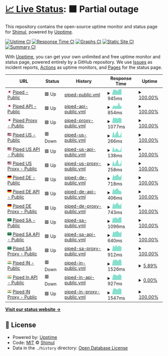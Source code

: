 # [📈 Live Status](https://status.piped.shimul.me): <!--live status--> **🟧 Partial outage**

This repository contains the open-source uptime monitor and status page for [Shimul](https://status.piped.shimul.me), powered by [Upptime](https://github.com/upptime/upptime).

[![Uptime CI](https://github.com/shimuldn/status-piped/workflows/Uptime%20CI/badge.svg)](https://github.com/shimuldn/status-piped/actions?query=workflow%3A%22Uptime+CI%22)
[![Response Time CI](https://github.com/shimuldn/status-piped/workflows/Response%20Time%20CI/badge.svg)](https://github.com/shimuldn/status-piped/actions?query=workflow%3A%22Response+Time+CI%22)
[![Graphs CI](https://github.com/shimuldn/status-piped/workflows/Graphs%20CI/badge.svg)](https://github.com/shimuldn/status-piped/actions?query=workflow%3A%22Graphs+CI%22)
[![Static Site CI](https://github.com/shimuldn/status-piped/workflows/Static%20Site%20CI/badge.svg)](https://github.com/shimuldn/status-piped/actions?query=workflow%3A%22Static+Site+CI%22)
[![Summary CI](https://github.com/shimuldn/status-piped/workflows/Summary%20CI/badge.svg)](https://github.com/shimuldn/status-piped/actions?query=workflow%3A%22Summary+CI%22)

With [Upptime](https://upptime.js.org), you can get your own unlimited and free uptime monitor and status page, powered entirely by a GitHub repository. We use [Issues](https://github.com/shimuldn/status-piped/issues) as incident reports, [Actions](https://github.com/shimuldn/status-piped/actions) as uptime monitors, and [Pages](https://status.piped.shimul.me) for the status page.

<!--start: status pages-->
<!-- This summary is generated by Upptime (https://github.com/upptime/upptime) -->
<!-- Do not edit this manually, your changes will be overwritten -->
<!-- prettier-ignore -->
| URL | Status | History | Response Time | Uptime |
| --- | ------ | ------- | ------------- | ------ |
| <img alt="" src="https://raw.githubusercontent.com/kreativekorp/vexillo/master/artwork/vexillo/pvb160/jp.png" height="13"> [Piped - Public](http://piped.shimul.me) | 🟩 Up | [piped-public.yml](https://github.com/shimuldn/status-piped/commits/HEAD/history/piped-public.yml) | <details><summary><img alt="Response time graph" src="./graphs/piped-public/response-time-week.png" height="20"> 945ms</summary><br><a href="https://status.piped.shimul.me/history/piped-public"><img alt="Response time 825" src="https://img.shields.io/endpoint?url=https%3A%2F%2Fraw.githubusercontent.com%2Fshimuldn%2Fstatus-piped%2FHEAD%2Fapi%2Fpiped-public%2Fresponse-time.json"></a><br><a href="https://status.piped.shimul.me/history/piped-public"><img alt="24-hour response time 1070" src="https://img.shields.io/endpoint?url=https%3A%2F%2Fraw.githubusercontent.com%2Fshimuldn%2Fstatus-piped%2FHEAD%2Fapi%2Fpiped-public%2Fresponse-time-day.json"></a><br><a href="https://status.piped.shimul.me/history/piped-public"><img alt="7-day response time 945" src="https://img.shields.io/endpoint?url=https%3A%2F%2Fraw.githubusercontent.com%2Fshimuldn%2Fstatus-piped%2FHEAD%2Fapi%2Fpiped-public%2Fresponse-time-week.json"></a><br><a href="https://status.piped.shimul.me/history/piped-public"><img alt="30-day response time 825" src="https://img.shields.io/endpoint?url=https%3A%2F%2Fraw.githubusercontent.com%2Fshimuldn%2Fstatus-piped%2FHEAD%2Fapi%2Fpiped-public%2Fresponse-time-month.json"></a><br><a href="https://status.piped.shimul.me/history/piped-public"><img alt="1-year response time 825" src="https://img.shields.io/endpoint?url=https%3A%2F%2Fraw.githubusercontent.com%2Fshimuldn%2Fstatus-piped%2FHEAD%2Fapi%2Fpiped-public%2Fresponse-time-year.json"></a></details> | <details><summary><a href="https://status.piped.shimul.me/history/piped-public">100.00%</a></summary><a href="https://status.piped.shimul.me/history/piped-public"><img alt="All-time uptime 100.00%" src="https://img.shields.io/endpoint?url=https%3A%2F%2Fraw.githubusercontent.com%2Fshimuldn%2Fstatus-piped%2FHEAD%2Fapi%2Fpiped-public%2Fuptime.json"></a><br><a href="https://status.piped.shimul.me/history/piped-public"><img alt="24-hour uptime 100.00%" src="https://img.shields.io/endpoint?url=https%3A%2F%2Fraw.githubusercontent.com%2Fshimuldn%2Fstatus-piped%2FHEAD%2Fapi%2Fpiped-public%2Fuptime-day.json"></a><br><a href="https://status.piped.shimul.me/history/piped-public"><img alt="7-day uptime 100.00%" src="https://img.shields.io/endpoint?url=https%3A%2F%2Fraw.githubusercontent.com%2Fshimuldn%2Fstatus-piped%2FHEAD%2Fapi%2Fpiped-public%2Fuptime-week.json"></a><br><a href="https://status.piped.shimul.me/history/piped-public"><img alt="30-day uptime 100.00%" src="https://img.shields.io/endpoint?url=https%3A%2F%2Fraw.githubusercontent.com%2Fshimuldn%2Fstatus-piped%2FHEAD%2Fapi%2Fpiped-public%2Fuptime-month.json"></a><br><a href="https://status.piped.shimul.me/history/piped-public"><img alt="1-year uptime 100.00%" src="https://img.shields.io/endpoint?url=https%3A%2F%2Fraw.githubusercontent.com%2Fshimuldn%2Fstatus-piped%2FHEAD%2Fapi%2Fpiped-public%2Fuptime-year.json"></a></details>
| <img alt="" src="https://raw.githubusercontent.com/kreativekorp/vexillo/master/artwork/vexillo/pvb160/jp.png" height="13"> [Piped API - Public](https://api-piped.shimul.me/trending) | 🟩 Up | [piped-api-public.yml](https://github.com/shimuldn/status-piped/commits/HEAD/history/piped-api-public.yml) | <details><summary><img alt="Response time graph" src="./graphs/piped-api-public/response-time-week.png" height="20"> 854ms</summary><br><a href="https://status.piped.shimul.me/history/piped-api-public"><img alt="Response time 800" src="https://img.shields.io/endpoint?url=https%3A%2F%2Fraw.githubusercontent.com%2Fshimuldn%2Fstatus-piped%2FHEAD%2Fapi%2Fpiped-api-public%2Fresponse-time.json"></a><br><a href="https://status.piped.shimul.me/history/piped-api-public"><img alt="24-hour response time 740" src="https://img.shields.io/endpoint?url=https%3A%2F%2Fraw.githubusercontent.com%2Fshimuldn%2Fstatus-piped%2FHEAD%2Fapi%2Fpiped-api-public%2Fresponse-time-day.json"></a><br><a href="https://status.piped.shimul.me/history/piped-api-public"><img alt="7-day response time 854" src="https://img.shields.io/endpoint?url=https%3A%2F%2Fraw.githubusercontent.com%2Fshimuldn%2Fstatus-piped%2FHEAD%2Fapi%2Fpiped-api-public%2Fresponse-time-week.json"></a><br><a href="https://status.piped.shimul.me/history/piped-api-public"><img alt="30-day response time 800" src="https://img.shields.io/endpoint?url=https%3A%2F%2Fraw.githubusercontent.com%2Fshimuldn%2Fstatus-piped%2FHEAD%2Fapi%2Fpiped-api-public%2Fresponse-time-month.json"></a><br><a href="https://status.piped.shimul.me/history/piped-api-public"><img alt="1-year response time 800" src="https://img.shields.io/endpoint?url=https%3A%2F%2Fraw.githubusercontent.com%2Fshimuldn%2Fstatus-piped%2FHEAD%2Fapi%2Fpiped-api-public%2Fresponse-time-year.json"></a></details> | <details><summary><a href="https://status.piped.shimul.me/history/piped-api-public">100.00%</a></summary><a href="https://status.piped.shimul.me/history/piped-api-public"><img alt="All-time uptime 100.00%" src="https://img.shields.io/endpoint?url=https%3A%2F%2Fraw.githubusercontent.com%2Fshimuldn%2Fstatus-piped%2FHEAD%2Fapi%2Fpiped-api-public%2Fuptime.json"></a><br><a href="https://status.piped.shimul.me/history/piped-api-public"><img alt="24-hour uptime 100.00%" src="https://img.shields.io/endpoint?url=https%3A%2F%2Fraw.githubusercontent.com%2Fshimuldn%2Fstatus-piped%2FHEAD%2Fapi%2Fpiped-api-public%2Fuptime-day.json"></a><br><a href="https://status.piped.shimul.me/history/piped-api-public"><img alt="7-day uptime 100.00%" src="https://img.shields.io/endpoint?url=https%3A%2F%2Fraw.githubusercontent.com%2Fshimuldn%2Fstatus-piped%2FHEAD%2Fapi%2Fpiped-api-public%2Fuptime-week.json"></a><br><a href="https://status.piped.shimul.me/history/piped-api-public"><img alt="30-day uptime 100.00%" src="https://img.shields.io/endpoint?url=https%3A%2F%2Fraw.githubusercontent.com%2Fshimuldn%2Fstatus-piped%2FHEAD%2Fapi%2Fpiped-api-public%2Fuptime-month.json"></a><br><a href="https://status.piped.shimul.me/history/piped-api-public"><img alt="1-year uptime 100.00%" src="https://img.shields.io/endpoint?url=https%3A%2F%2Fraw.githubusercontent.com%2Fshimuldn%2Fstatus-piped%2FHEAD%2Fapi%2Fpiped-api-public%2Fuptime-year.json"></a></details>
| <img alt="" src="https://raw.githubusercontent.com/kreativekorp/vexillo/master/artwork/vexillo/pvb160/jp.png" height="13"> [Piped Proxy - Public](http://proxy-piped.shimul.me) | 🟩 Up | [piped-proxy-public.yml](https://github.com/shimuldn/status-piped/commits/HEAD/history/piped-proxy-public.yml) | <details><summary><img alt="Response time graph" src="./graphs/piped-proxy-public/response-time-week.png" height="20"> 1077ms</summary><br><a href="https://status.piped.shimul.me/history/piped-proxy-public"><img alt="Response time 1090" src="https://img.shields.io/endpoint?url=https%3A%2F%2Fraw.githubusercontent.com%2Fshimuldn%2Fstatus-piped%2FHEAD%2Fapi%2Fpiped-proxy-public%2Fresponse-time.json"></a><br><a href="https://status.piped.shimul.me/history/piped-proxy-public"><img alt="24-hour response time 911" src="https://img.shields.io/endpoint?url=https%3A%2F%2Fraw.githubusercontent.com%2Fshimuldn%2Fstatus-piped%2FHEAD%2Fapi%2Fpiped-proxy-public%2Fresponse-time-day.json"></a><br><a href="https://status.piped.shimul.me/history/piped-proxy-public"><img alt="7-day response time 1077" src="https://img.shields.io/endpoint?url=https%3A%2F%2Fraw.githubusercontent.com%2Fshimuldn%2Fstatus-piped%2FHEAD%2Fapi%2Fpiped-proxy-public%2Fresponse-time-week.json"></a><br><a href="https://status.piped.shimul.me/history/piped-proxy-public"><img alt="30-day response time 1090" src="https://img.shields.io/endpoint?url=https%3A%2F%2Fraw.githubusercontent.com%2Fshimuldn%2Fstatus-piped%2FHEAD%2Fapi%2Fpiped-proxy-public%2Fresponse-time-month.json"></a><br><a href="https://status.piped.shimul.me/history/piped-proxy-public"><img alt="1-year response time 1090" src="https://img.shields.io/endpoint?url=https%3A%2F%2Fraw.githubusercontent.com%2Fshimuldn%2Fstatus-piped%2FHEAD%2Fapi%2Fpiped-proxy-public%2Fresponse-time-year.json"></a></details> | <details><summary><a href="https://status.piped.shimul.me/history/piped-proxy-public">100.00%</a></summary><a href="https://status.piped.shimul.me/history/piped-proxy-public"><img alt="All-time uptime 100.00%" src="https://img.shields.io/endpoint?url=https%3A%2F%2Fraw.githubusercontent.com%2Fshimuldn%2Fstatus-piped%2FHEAD%2Fapi%2Fpiped-proxy-public%2Fuptime.json"></a><br><a href="https://status.piped.shimul.me/history/piped-proxy-public"><img alt="24-hour uptime 100.00%" src="https://img.shields.io/endpoint?url=https%3A%2F%2Fraw.githubusercontent.com%2Fshimuldn%2Fstatus-piped%2FHEAD%2Fapi%2Fpiped-proxy-public%2Fuptime-day.json"></a><br><a href="https://status.piped.shimul.me/history/piped-proxy-public"><img alt="7-day uptime 100.00%" src="https://img.shields.io/endpoint?url=https%3A%2F%2Fraw.githubusercontent.com%2Fshimuldn%2Fstatus-piped%2FHEAD%2Fapi%2Fpiped-proxy-public%2Fuptime-week.json"></a><br><a href="https://status.piped.shimul.me/history/piped-proxy-public"><img alt="30-day uptime 100.00%" src="https://img.shields.io/endpoint?url=https%3A%2F%2Fraw.githubusercontent.com%2Fshimuldn%2Fstatus-piped%2FHEAD%2Fapi%2Fpiped-proxy-public%2Fuptime-month.json"></a><br><a href="https://status.piped.shimul.me/history/piped-proxy-public"><img alt="1-year uptime 100.00%" src="https://img.shields.io/endpoint?url=https%3A%2F%2Fraw.githubusercontent.com%2Fshimuldn%2Fstatus-piped%2FHEAD%2Fapi%2Fpiped-proxy-public%2Fuptime-year.json"></a></details>
| <img alt="" src="https://raw.githubusercontent.com/kreativekorp/vexillo/master/artwork/vexillo/pvb160/us.png" height="13"> [Piped US - Public](http://us-piped.shimul.me) | 🟥 Down | [piped-us-public.yml](https://github.com/shimuldn/status-piped/commits/HEAD/history/piped-us-public.yml) | <details><summary><img alt="Response time graph" src="./graphs/piped-us-public/response-time-week.png" height="20"> 266ms</summary><br><a href="https://status.piped.shimul.me/history/piped-us-public"><img alt="Response time 427" src="https://img.shields.io/endpoint?url=https%3A%2F%2Fraw.githubusercontent.com%2Fshimuldn%2Fstatus-piped%2FHEAD%2Fapi%2Fpiped-us-public%2Fresponse-time.json"></a><br><a href="https://status.piped.shimul.me/history/piped-us-public"><img alt="24-hour response time 288" src="https://img.shields.io/endpoint?url=https%3A%2F%2Fraw.githubusercontent.com%2Fshimuldn%2Fstatus-piped%2FHEAD%2Fapi%2Fpiped-us-public%2Fresponse-time-day.json"></a><br><a href="https://status.piped.shimul.me/history/piped-us-public"><img alt="7-day response time 266" src="https://img.shields.io/endpoint?url=https%3A%2F%2Fraw.githubusercontent.com%2Fshimuldn%2Fstatus-piped%2FHEAD%2Fapi%2Fpiped-us-public%2Fresponse-time-week.json"></a><br><a href="https://status.piped.shimul.me/history/piped-us-public"><img alt="30-day response time 427" src="https://img.shields.io/endpoint?url=https%3A%2F%2Fraw.githubusercontent.com%2Fshimuldn%2Fstatus-piped%2FHEAD%2Fapi%2Fpiped-us-public%2Fresponse-time-month.json"></a><br><a href="https://status.piped.shimul.me/history/piped-us-public"><img alt="1-year response time 427" src="https://img.shields.io/endpoint?url=https%3A%2F%2Fraw.githubusercontent.com%2Fshimuldn%2Fstatus-piped%2FHEAD%2Fapi%2Fpiped-us-public%2Fresponse-time-year.json"></a></details> | <details><summary><a href="https://status.piped.shimul.me/history/piped-us-public">100.00%</a></summary><a href="https://status.piped.shimul.me/history/piped-us-public"><img alt="All-time uptime 100.00%" src="https://img.shields.io/endpoint?url=https%3A%2F%2Fraw.githubusercontent.com%2Fshimuldn%2Fstatus-piped%2FHEAD%2Fapi%2Fpiped-us-public%2Fuptime.json"></a><br><a href="https://status.piped.shimul.me/history/piped-us-public"><img alt="24-hour uptime 99.98%" src="https://img.shields.io/endpoint?url=https%3A%2F%2Fraw.githubusercontent.com%2Fshimuldn%2Fstatus-piped%2FHEAD%2Fapi%2Fpiped-us-public%2Fuptime-day.json"></a><br><a href="https://status.piped.shimul.me/history/piped-us-public"><img alt="7-day uptime 100.00%" src="https://img.shields.io/endpoint?url=https%3A%2F%2Fraw.githubusercontent.com%2Fshimuldn%2Fstatus-piped%2FHEAD%2Fapi%2Fpiped-us-public%2Fuptime-week.json"></a><br><a href="https://status.piped.shimul.me/history/piped-us-public"><img alt="30-day uptime 100.00%" src="https://img.shields.io/endpoint?url=https%3A%2F%2Fraw.githubusercontent.com%2Fshimuldn%2Fstatus-piped%2FHEAD%2Fapi%2Fpiped-us-public%2Fuptime-month.json"></a><br><a href="https://status.piped.shimul.me/history/piped-us-public"><img alt="1-year uptime 100.00%" src="https://img.shields.io/endpoint?url=https%3A%2F%2Fraw.githubusercontent.com%2Fshimuldn%2Fstatus-piped%2FHEAD%2Fapi%2Fpiped-us-public%2Fuptime-year.json"></a></details>
| <img alt="" src="https://raw.githubusercontent.com/kreativekorp/vexillo/master/artwork/vexillo/pvb160/us.png" height="13"> [Piped US API - Public](https://us-api-piped.shimul.me/trending) | 🟩 Up | [piped-us-api-public.yml](https://github.com/shimuldn/status-piped/commits/HEAD/history/piped-us-api-public.yml) | <details><summary><img alt="Response time graph" src="./graphs/piped-us-api-public/response-time-week.png" height="20"> 138ms</summary><br><a href="https://status.piped.shimul.me/history/piped-us-api-public"><img alt="Response time 250" src="https://img.shields.io/endpoint?url=https%3A%2F%2Fraw.githubusercontent.com%2Fshimuldn%2Fstatus-piped%2FHEAD%2Fapi%2Fpiped-us-api-public%2Fresponse-time.json"></a><br><a href="https://status.piped.shimul.me/history/piped-us-api-public"><img alt="24-hour response time 263" src="https://img.shields.io/endpoint?url=https%3A%2F%2Fraw.githubusercontent.com%2Fshimuldn%2Fstatus-piped%2FHEAD%2Fapi%2Fpiped-us-api-public%2Fresponse-time-day.json"></a><br><a href="https://status.piped.shimul.me/history/piped-us-api-public"><img alt="7-day response time 138" src="https://img.shields.io/endpoint?url=https%3A%2F%2Fraw.githubusercontent.com%2Fshimuldn%2Fstatus-piped%2FHEAD%2Fapi%2Fpiped-us-api-public%2Fresponse-time-week.json"></a><br><a href="https://status.piped.shimul.me/history/piped-us-api-public"><img alt="30-day response time 250" src="https://img.shields.io/endpoint?url=https%3A%2F%2Fraw.githubusercontent.com%2Fshimuldn%2Fstatus-piped%2FHEAD%2Fapi%2Fpiped-us-api-public%2Fresponse-time-month.json"></a><br><a href="https://status.piped.shimul.me/history/piped-us-api-public"><img alt="1-year response time 250" src="https://img.shields.io/endpoint?url=https%3A%2F%2Fraw.githubusercontent.com%2Fshimuldn%2Fstatus-piped%2FHEAD%2Fapi%2Fpiped-us-api-public%2Fresponse-time-year.json"></a></details> | <details><summary><a href="https://status.piped.shimul.me/history/piped-us-api-public">100.00%</a></summary><a href="https://status.piped.shimul.me/history/piped-us-api-public"><img alt="All-time uptime 100.00%" src="https://img.shields.io/endpoint?url=https%3A%2F%2Fraw.githubusercontent.com%2Fshimuldn%2Fstatus-piped%2FHEAD%2Fapi%2Fpiped-us-api-public%2Fuptime.json"></a><br><a href="https://status.piped.shimul.me/history/piped-us-api-public"><img alt="24-hour uptime 100.00%" src="https://img.shields.io/endpoint?url=https%3A%2F%2Fraw.githubusercontent.com%2Fshimuldn%2Fstatus-piped%2FHEAD%2Fapi%2Fpiped-us-api-public%2Fuptime-day.json"></a><br><a href="https://status.piped.shimul.me/history/piped-us-api-public"><img alt="7-day uptime 100.00%" src="https://img.shields.io/endpoint?url=https%3A%2F%2Fraw.githubusercontent.com%2Fshimuldn%2Fstatus-piped%2FHEAD%2Fapi%2Fpiped-us-api-public%2Fuptime-week.json"></a><br><a href="https://status.piped.shimul.me/history/piped-us-api-public"><img alt="30-day uptime 100.00%" src="https://img.shields.io/endpoint?url=https%3A%2F%2Fraw.githubusercontent.com%2Fshimuldn%2Fstatus-piped%2FHEAD%2Fapi%2Fpiped-us-api-public%2Fuptime-month.json"></a><br><a href="https://status.piped.shimul.me/history/piped-us-api-public"><img alt="1-year uptime 100.00%" src="https://img.shields.io/endpoint?url=https%3A%2F%2Fraw.githubusercontent.com%2Fshimuldn%2Fstatus-piped%2FHEAD%2Fapi%2Fpiped-us-api-public%2Fuptime-year.json"></a></details>
| <img alt="" src="https://raw.githubusercontent.com/kreativekorp/vexillo/master/artwork/vexillo/pvb160/us.png" height="13"> [Piped US Proxy - Public](http://us-proxy-piped.shimul.me) | 🟩 Up | [piped-us-proxy-public.yml](https://github.com/shimuldn/status-piped/commits/HEAD/history/piped-us-proxy-public.yml) | <details><summary><img alt="Response time graph" src="./graphs/piped-us-proxy-public/response-time-week.png" height="20"> 258ms</summary><br><a href="https://status.piped.shimul.me/history/piped-us-proxy-public"><img alt="Response time 435" src="https://img.shields.io/endpoint?url=https%3A%2F%2Fraw.githubusercontent.com%2Fshimuldn%2Fstatus-piped%2FHEAD%2Fapi%2Fpiped-us-proxy-public%2Fresponse-time.json"></a><br><a href="https://status.piped.shimul.me/history/piped-us-proxy-public"><img alt="24-hour response time 424" src="https://img.shields.io/endpoint?url=https%3A%2F%2Fraw.githubusercontent.com%2Fshimuldn%2Fstatus-piped%2FHEAD%2Fapi%2Fpiped-us-proxy-public%2Fresponse-time-day.json"></a><br><a href="https://status.piped.shimul.me/history/piped-us-proxy-public"><img alt="7-day response time 258" src="https://img.shields.io/endpoint?url=https%3A%2F%2Fraw.githubusercontent.com%2Fshimuldn%2Fstatus-piped%2FHEAD%2Fapi%2Fpiped-us-proxy-public%2Fresponse-time-week.json"></a><br><a href="https://status.piped.shimul.me/history/piped-us-proxy-public"><img alt="30-day response time 435" src="https://img.shields.io/endpoint?url=https%3A%2F%2Fraw.githubusercontent.com%2Fshimuldn%2Fstatus-piped%2FHEAD%2Fapi%2Fpiped-us-proxy-public%2Fresponse-time-month.json"></a><br><a href="https://status.piped.shimul.me/history/piped-us-proxy-public"><img alt="1-year response time 435" src="https://img.shields.io/endpoint?url=https%3A%2F%2Fraw.githubusercontent.com%2Fshimuldn%2Fstatus-piped%2FHEAD%2Fapi%2Fpiped-us-proxy-public%2Fresponse-time-year.json"></a></details> | <details><summary><a href="https://status.piped.shimul.me/history/piped-us-proxy-public">100.00%</a></summary><a href="https://status.piped.shimul.me/history/piped-us-proxy-public"><img alt="All-time uptime 100.00%" src="https://img.shields.io/endpoint?url=https%3A%2F%2Fraw.githubusercontent.com%2Fshimuldn%2Fstatus-piped%2FHEAD%2Fapi%2Fpiped-us-proxy-public%2Fuptime.json"></a><br><a href="https://status.piped.shimul.me/history/piped-us-proxy-public"><img alt="24-hour uptime 100.00%" src="https://img.shields.io/endpoint?url=https%3A%2F%2Fraw.githubusercontent.com%2Fshimuldn%2Fstatus-piped%2FHEAD%2Fapi%2Fpiped-us-proxy-public%2Fuptime-day.json"></a><br><a href="https://status.piped.shimul.me/history/piped-us-proxy-public"><img alt="7-day uptime 100.00%" src="https://img.shields.io/endpoint?url=https%3A%2F%2Fraw.githubusercontent.com%2Fshimuldn%2Fstatus-piped%2FHEAD%2Fapi%2Fpiped-us-proxy-public%2Fuptime-week.json"></a><br><a href="https://status.piped.shimul.me/history/piped-us-proxy-public"><img alt="30-day uptime 100.00%" src="https://img.shields.io/endpoint?url=https%3A%2F%2Fraw.githubusercontent.com%2Fshimuldn%2Fstatus-piped%2FHEAD%2Fapi%2Fpiped-us-proxy-public%2Fuptime-month.json"></a><br><a href="https://status.piped.shimul.me/history/piped-us-proxy-public"><img alt="1-year uptime 100.00%" src="https://img.shields.io/endpoint?url=https%3A%2F%2Fraw.githubusercontent.com%2Fshimuldn%2Fstatus-piped%2FHEAD%2Fapi%2Fpiped-us-proxy-public%2Fuptime-year.json"></a></details>
| <img alt="" src="https://raw.githubusercontent.com/kreativekorp/vexillo/master/artwork/vexillo/pvb160/de.png" height="13"> [Piped DE - Public](http://de-piped.shimul.me) | 🟩 Up | [piped-de-public.yml](https://github.com/shimuldn/status-piped/commits/HEAD/history/piped-de-public.yml) | <details><summary><img alt="Response time graph" src="./graphs/piped-de-public/response-time-week.png" height="20"> 718ms</summary><br><a href="https://status.piped.shimul.me/history/piped-de-public"><img alt="Response time 755" src="https://img.shields.io/endpoint?url=https%3A%2F%2Fraw.githubusercontent.com%2Fshimuldn%2Fstatus-piped%2FHEAD%2Fapi%2Fpiped-de-public%2Fresponse-time.json"></a><br><a href="https://status.piped.shimul.me/history/piped-de-public"><img alt="24-hour response time 871" src="https://img.shields.io/endpoint?url=https%3A%2F%2Fraw.githubusercontent.com%2Fshimuldn%2Fstatus-piped%2FHEAD%2Fapi%2Fpiped-de-public%2Fresponse-time-day.json"></a><br><a href="https://status.piped.shimul.me/history/piped-de-public"><img alt="7-day response time 718" src="https://img.shields.io/endpoint?url=https%3A%2F%2Fraw.githubusercontent.com%2Fshimuldn%2Fstatus-piped%2FHEAD%2Fapi%2Fpiped-de-public%2Fresponse-time-week.json"></a><br><a href="https://status.piped.shimul.me/history/piped-de-public"><img alt="30-day response time 755" src="https://img.shields.io/endpoint?url=https%3A%2F%2Fraw.githubusercontent.com%2Fshimuldn%2Fstatus-piped%2FHEAD%2Fapi%2Fpiped-de-public%2Fresponse-time-month.json"></a><br><a href="https://status.piped.shimul.me/history/piped-de-public"><img alt="1-year response time 755" src="https://img.shields.io/endpoint?url=https%3A%2F%2Fraw.githubusercontent.com%2Fshimuldn%2Fstatus-piped%2FHEAD%2Fapi%2Fpiped-de-public%2Fresponse-time-year.json"></a></details> | <details><summary><a href="https://status.piped.shimul.me/history/piped-de-public">100.00%</a></summary><a href="https://status.piped.shimul.me/history/piped-de-public"><img alt="All-time uptime 98.24%" src="https://img.shields.io/endpoint?url=https%3A%2F%2Fraw.githubusercontent.com%2Fshimuldn%2Fstatus-piped%2FHEAD%2Fapi%2Fpiped-de-public%2Fuptime.json"></a><br><a href="https://status.piped.shimul.me/history/piped-de-public"><img alt="24-hour uptime 100.00%" src="https://img.shields.io/endpoint?url=https%3A%2F%2Fraw.githubusercontent.com%2Fshimuldn%2Fstatus-piped%2FHEAD%2Fapi%2Fpiped-de-public%2Fuptime-day.json"></a><br><a href="https://status.piped.shimul.me/history/piped-de-public"><img alt="7-day uptime 100.00%" src="https://img.shields.io/endpoint?url=https%3A%2F%2Fraw.githubusercontent.com%2Fshimuldn%2Fstatus-piped%2FHEAD%2Fapi%2Fpiped-de-public%2Fuptime-week.json"></a><br><a href="https://status.piped.shimul.me/history/piped-de-public"><img alt="30-day uptime 98.24%" src="https://img.shields.io/endpoint?url=https%3A%2F%2Fraw.githubusercontent.com%2Fshimuldn%2Fstatus-piped%2FHEAD%2Fapi%2Fpiped-de-public%2Fuptime-month.json"></a><br><a href="https://status.piped.shimul.me/history/piped-de-public"><img alt="1-year uptime 98.24%" src="https://img.shields.io/endpoint?url=https%3A%2F%2Fraw.githubusercontent.com%2Fshimuldn%2Fstatus-piped%2FHEAD%2Fapi%2Fpiped-de-public%2Fuptime-year.json"></a></details>
| <img alt="" src="https://raw.githubusercontent.com/kreativekorp/vexillo/master/artwork/vexillo/pvb160/de.png" height="13"> [Piped DE API - Public](https://de-api-piped.shimul.me/trending) | 🟩 Up | [piped-de-api-public.yml](https://github.com/shimuldn/status-piped/commits/HEAD/history/piped-de-api-public.yml) | <details><summary><img alt="Response time graph" src="./graphs/piped-de-api-public/response-time-week.png" height="20"> 406ms</summary><br><a href="https://status.piped.shimul.me/history/piped-de-api-public"><img alt="Response time 443" src="https://img.shields.io/endpoint?url=https%3A%2F%2Fraw.githubusercontent.com%2Fshimuldn%2Fstatus-piped%2FHEAD%2Fapi%2Fpiped-de-api-public%2Fresponse-time.json"></a><br><a href="https://status.piped.shimul.me/history/piped-de-api-public"><img alt="24-hour response time 232" src="https://img.shields.io/endpoint?url=https%3A%2F%2Fraw.githubusercontent.com%2Fshimuldn%2Fstatus-piped%2FHEAD%2Fapi%2Fpiped-de-api-public%2Fresponse-time-day.json"></a><br><a href="https://status.piped.shimul.me/history/piped-de-api-public"><img alt="7-day response time 406" src="https://img.shields.io/endpoint?url=https%3A%2F%2Fraw.githubusercontent.com%2Fshimuldn%2Fstatus-piped%2FHEAD%2Fapi%2Fpiped-de-api-public%2Fresponse-time-week.json"></a><br><a href="https://status.piped.shimul.me/history/piped-de-api-public"><img alt="30-day response time 443" src="https://img.shields.io/endpoint?url=https%3A%2F%2Fraw.githubusercontent.com%2Fshimuldn%2Fstatus-piped%2FHEAD%2Fapi%2Fpiped-de-api-public%2Fresponse-time-month.json"></a><br><a href="https://status.piped.shimul.me/history/piped-de-api-public"><img alt="1-year response time 443" src="https://img.shields.io/endpoint?url=https%3A%2F%2Fraw.githubusercontent.com%2Fshimuldn%2Fstatus-piped%2FHEAD%2Fapi%2Fpiped-de-api-public%2Fresponse-time-year.json"></a></details> | <details><summary><a href="https://status.piped.shimul.me/history/piped-de-api-public">100.00%</a></summary><a href="https://status.piped.shimul.me/history/piped-de-api-public"><img alt="All-time uptime 100.00%" src="https://img.shields.io/endpoint?url=https%3A%2F%2Fraw.githubusercontent.com%2Fshimuldn%2Fstatus-piped%2FHEAD%2Fapi%2Fpiped-de-api-public%2Fuptime.json"></a><br><a href="https://status.piped.shimul.me/history/piped-de-api-public"><img alt="24-hour uptime 100.00%" src="https://img.shields.io/endpoint?url=https%3A%2F%2Fraw.githubusercontent.com%2Fshimuldn%2Fstatus-piped%2FHEAD%2Fapi%2Fpiped-de-api-public%2Fuptime-day.json"></a><br><a href="https://status.piped.shimul.me/history/piped-de-api-public"><img alt="7-day uptime 100.00%" src="https://img.shields.io/endpoint?url=https%3A%2F%2Fraw.githubusercontent.com%2Fshimuldn%2Fstatus-piped%2FHEAD%2Fapi%2Fpiped-de-api-public%2Fuptime-week.json"></a><br><a href="https://status.piped.shimul.me/history/piped-de-api-public"><img alt="30-day uptime 100.00%" src="https://img.shields.io/endpoint?url=https%3A%2F%2Fraw.githubusercontent.com%2Fshimuldn%2Fstatus-piped%2FHEAD%2Fapi%2Fpiped-de-api-public%2Fuptime-month.json"></a><br><a href="https://status.piped.shimul.me/history/piped-de-api-public"><img alt="1-year uptime 100.00%" src="https://img.shields.io/endpoint?url=https%3A%2F%2Fraw.githubusercontent.com%2Fshimuldn%2Fstatus-piped%2FHEAD%2Fapi%2Fpiped-de-api-public%2Fuptime-year.json"></a></details>
| <img alt="" src="https://raw.githubusercontent.com/kreativekorp/vexillo/master/artwork/vexillo/pvb160/de.png" height="13"> [Piped DE Proxy - Public](http://de-proxy-piped.shimul.me) | 🟩 Up | [piped-de-proxy-public.yml](https://github.com/shimuldn/status-piped/commits/HEAD/history/piped-de-proxy-public.yml) | <details><summary><img alt="Response time graph" src="./graphs/piped-de-proxy-public/response-time-week.png" height="20"> 743ms</summary><br><a href="https://status.piped.shimul.me/history/piped-de-proxy-public"><img alt="Response time 717" src="https://img.shields.io/endpoint?url=https%3A%2F%2Fraw.githubusercontent.com%2Fshimuldn%2Fstatus-piped%2FHEAD%2Fapi%2Fpiped-de-proxy-public%2Fresponse-time.json"></a><br><a href="https://status.piped.shimul.me/history/piped-de-proxy-public"><img alt="24-hour response time 891" src="https://img.shields.io/endpoint?url=https%3A%2F%2Fraw.githubusercontent.com%2Fshimuldn%2Fstatus-piped%2FHEAD%2Fapi%2Fpiped-de-proxy-public%2Fresponse-time-day.json"></a><br><a href="https://status.piped.shimul.me/history/piped-de-proxy-public"><img alt="7-day response time 743" src="https://img.shields.io/endpoint?url=https%3A%2F%2Fraw.githubusercontent.com%2Fshimuldn%2Fstatus-piped%2FHEAD%2Fapi%2Fpiped-de-proxy-public%2Fresponse-time-week.json"></a><br><a href="https://status.piped.shimul.me/history/piped-de-proxy-public"><img alt="30-day response time 717" src="https://img.shields.io/endpoint?url=https%3A%2F%2Fraw.githubusercontent.com%2Fshimuldn%2Fstatus-piped%2FHEAD%2Fapi%2Fpiped-de-proxy-public%2Fresponse-time-month.json"></a><br><a href="https://status.piped.shimul.me/history/piped-de-proxy-public"><img alt="1-year response time 717" src="https://img.shields.io/endpoint?url=https%3A%2F%2Fraw.githubusercontent.com%2Fshimuldn%2Fstatus-piped%2FHEAD%2Fapi%2Fpiped-de-proxy-public%2Fresponse-time-year.json"></a></details> | <details><summary><a href="https://status.piped.shimul.me/history/piped-de-proxy-public">100.00%</a></summary><a href="https://status.piped.shimul.me/history/piped-de-proxy-public"><img alt="All-time uptime 100.00%" src="https://img.shields.io/endpoint?url=https%3A%2F%2Fraw.githubusercontent.com%2Fshimuldn%2Fstatus-piped%2FHEAD%2Fapi%2Fpiped-de-proxy-public%2Fuptime.json"></a><br><a href="https://status.piped.shimul.me/history/piped-de-proxy-public"><img alt="24-hour uptime 100.00%" src="https://img.shields.io/endpoint?url=https%3A%2F%2Fraw.githubusercontent.com%2Fshimuldn%2Fstatus-piped%2FHEAD%2Fapi%2Fpiped-de-proxy-public%2Fuptime-day.json"></a><br><a href="https://status.piped.shimul.me/history/piped-de-proxy-public"><img alt="7-day uptime 100.00%" src="https://img.shields.io/endpoint?url=https%3A%2F%2Fraw.githubusercontent.com%2Fshimuldn%2Fstatus-piped%2FHEAD%2Fapi%2Fpiped-de-proxy-public%2Fuptime-week.json"></a><br><a href="https://status.piped.shimul.me/history/piped-de-proxy-public"><img alt="30-day uptime 100.00%" src="https://img.shields.io/endpoint?url=https%3A%2F%2Fraw.githubusercontent.com%2Fshimuldn%2Fstatus-piped%2FHEAD%2Fapi%2Fpiped-de-proxy-public%2Fuptime-month.json"></a><br><a href="https://status.piped.shimul.me/history/piped-de-proxy-public"><img alt="1-year uptime 100.00%" src="https://img.shields.io/endpoint?url=https%3A%2F%2Fraw.githubusercontent.com%2Fshimuldn%2Fstatus-piped%2FHEAD%2Fapi%2Fpiped-de-proxy-public%2Fuptime-year.json"></a></details>
| <img alt="" src="https://raw.githubusercontent.com/kreativekorp/vexillo/master/artwork/vexillo/pvb160/sa.png" height="13"> [Piped SA - Public](http://sa-piped.shimul.me) | 🟩 Up | [piped-sa-public.yml](https://github.com/shimuldn/status-piped/commits/HEAD/history/piped-sa-public.yml) | <details><summary><img alt="Response time graph" src="./graphs/piped-sa-public/response-time-week.png" height="20"> 1096ms</summary><br><a href="https://status.piped.shimul.me/history/piped-sa-public"><img alt="Response time 1048" src="https://img.shields.io/endpoint?url=https%3A%2F%2Fraw.githubusercontent.com%2Fshimuldn%2Fstatus-piped%2FHEAD%2Fapi%2Fpiped-sa-public%2Fresponse-time.json"></a><br><a href="https://status.piped.shimul.me/history/piped-sa-public"><img alt="24-hour response time 1178" src="https://img.shields.io/endpoint?url=https%3A%2F%2Fraw.githubusercontent.com%2Fshimuldn%2Fstatus-piped%2FHEAD%2Fapi%2Fpiped-sa-public%2Fresponse-time-day.json"></a><br><a href="https://status.piped.shimul.me/history/piped-sa-public"><img alt="7-day response time 1096" src="https://img.shields.io/endpoint?url=https%3A%2F%2Fraw.githubusercontent.com%2Fshimuldn%2Fstatus-piped%2FHEAD%2Fapi%2Fpiped-sa-public%2Fresponse-time-week.json"></a><br><a href="https://status.piped.shimul.me/history/piped-sa-public"><img alt="30-day response time 1048" src="https://img.shields.io/endpoint?url=https%3A%2F%2Fraw.githubusercontent.com%2Fshimuldn%2Fstatus-piped%2FHEAD%2Fapi%2Fpiped-sa-public%2Fresponse-time-month.json"></a><br><a href="https://status.piped.shimul.me/history/piped-sa-public"><img alt="1-year response time 1048" src="https://img.shields.io/endpoint?url=https%3A%2F%2Fraw.githubusercontent.com%2Fshimuldn%2Fstatus-piped%2FHEAD%2Fapi%2Fpiped-sa-public%2Fresponse-time-year.json"></a></details> | <details><summary><a href="https://status.piped.shimul.me/history/piped-sa-public">100.00%</a></summary><a href="https://status.piped.shimul.me/history/piped-sa-public"><img alt="All-time uptime 100.00%" src="https://img.shields.io/endpoint?url=https%3A%2F%2Fraw.githubusercontent.com%2Fshimuldn%2Fstatus-piped%2FHEAD%2Fapi%2Fpiped-sa-public%2Fuptime.json"></a><br><a href="https://status.piped.shimul.me/history/piped-sa-public"><img alt="24-hour uptime 100.00%" src="https://img.shields.io/endpoint?url=https%3A%2F%2Fraw.githubusercontent.com%2Fshimuldn%2Fstatus-piped%2FHEAD%2Fapi%2Fpiped-sa-public%2Fuptime-day.json"></a><br><a href="https://status.piped.shimul.me/history/piped-sa-public"><img alt="7-day uptime 100.00%" src="https://img.shields.io/endpoint?url=https%3A%2F%2Fraw.githubusercontent.com%2Fshimuldn%2Fstatus-piped%2FHEAD%2Fapi%2Fpiped-sa-public%2Fuptime-week.json"></a><br><a href="https://status.piped.shimul.me/history/piped-sa-public"><img alt="30-day uptime 100.00%" src="https://img.shields.io/endpoint?url=https%3A%2F%2Fraw.githubusercontent.com%2Fshimuldn%2Fstatus-piped%2FHEAD%2Fapi%2Fpiped-sa-public%2Fuptime-month.json"></a><br><a href="https://status.piped.shimul.me/history/piped-sa-public"><img alt="1-year uptime 100.00%" src="https://img.shields.io/endpoint?url=https%3A%2F%2Fraw.githubusercontent.com%2Fshimuldn%2Fstatus-piped%2FHEAD%2Fapi%2Fpiped-sa-public%2Fuptime-year.json"></a></details>
| <img alt="" src="https://raw.githubusercontent.com/kreativekorp/vexillo/master/artwork/vexillo/pvb160/sa.png" height="13"> [Piped SA API - Public](https://sa-api-piped.shimul.me/trending) | 🟩 Up | [piped-sa-api-public.yml](https://github.com/shimuldn/status-piped/commits/HEAD/history/piped-sa-api-public.yml) | <details><summary><img alt="Response time graph" src="./graphs/piped-sa-api-public/response-time-week.png" height="20"> 640ms</summary><br><a href="https://status.piped.shimul.me/history/piped-sa-api-public"><img alt="Response time 613" src="https://img.shields.io/endpoint?url=https%3A%2F%2Fraw.githubusercontent.com%2Fshimuldn%2Fstatus-piped%2FHEAD%2Fapi%2Fpiped-sa-api-public%2Fresponse-time.json"></a><br><a href="https://status.piped.shimul.me/history/piped-sa-api-public"><img alt="24-hour response time 740" src="https://img.shields.io/endpoint?url=https%3A%2F%2Fraw.githubusercontent.com%2Fshimuldn%2Fstatus-piped%2FHEAD%2Fapi%2Fpiped-sa-api-public%2Fresponse-time-day.json"></a><br><a href="https://status.piped.shimul.me/history/piped-sa-api-public"><img alt="7-day response time 640" src="https://img.shields.io/endpoint?url=https%3A%2F%2Fraw.githubusercontent.com%2Fshimuldn%2Fstatus-piped%2FHEAD%2Fapi%2Fpiped-sa-api-public%2Fresponse-time-week.json"></a><br><a href="https://status.piped.shimul.me/history/piped-sa-api-public"><img alt="30-day response time 613" src="https://img.shields.io/endpoint?url=https%3A%2F%2Fraw.githubusercontent.com%2Fshimuldn%2Fstatus-piped%2FHEAD%2Fapi%2Fpiped-sa-api-public%2Fresponse-time-month.json"></a><br><a href="https://status.piped.shimul.me/history/piped-sa-api-public"><img alt="1-year response time 613" src="https://img.shields.io/endpoint?url=https%3A%2F%2Fraw.githubusercontent.com%2Fshimuldn%2Fstatus-piped%2FHEAD%2Fapi%2Fpiped-sa-api-public%2Fresponse-time-year.json"></a></details> | <details><summary><a href="https://status.piped.shimul.me/history/piped-sa-api-public">100.00%</a></summary><a href="https://status.piped.shimul.me/history/piped-sa-api-public"><img alt="All-time uptime 100.00%" src="https://img.shields.io/endpoint?url=https%3A%2F%2Fraw.githubusercontent.com%2Fshimuldn%2Fstatus-piped%2FHEAD%2Fapi%2Fpiped-sa-api-public%2Fuptime.json"></a><br><a href="https://status.piped.shimul.me/history/piped-sa-api-public"><img alt="24-hour uptime 100.00%" src="https://img.shields.io/endpoint?url=https%3A%2F%2Fraw.githubusercontent.com%2Fshimuldn%2Fstatus-piped%2FHEAD%2Fapi%2Fpiped-sa-api-public%2Fuptime-day.json"></a><br><a href="https://status.piped.shimul.me/history/piped-sa-api-public"><img alt="7-day uptime 100.00%" src="https://img.shields.io/endpoint?url=https%3A%2F%2Fraw.githubusercontent.com%2Fshimuldn%2Fstatus-piped%2FHEAD%2Fapi%2Fpiped-sa-api-public%2Fuptime-week.json"></a><br><a href="https://status.piped.shimul.me/history/piped-sa-api-public"><img alt="30-day uptime 100.00%" src="https://img.shields.io/endpoint?url=https%3A%2F%2Fraw.githubusercontent.com%2Fshimuldn%2Fstatus-piped%2FHEAD%2Fapi%2Fpiped-sa-api-public%2Fuptime-month.json"></a><br><a href="https://status.piped.shimul.me/history/piped-sa-api-public"><img alt="1-year uptime 100.00%" src="https://img.shields.io/endpoint?url=https%3A%2F%2Fraw.githubusercontent.com%2Fshimuldn%2Fstatus-piped%2FHEAD%2Fapi%2Fpiped-sa-api-public%2Fuptime-year.json"></a></details>
| <img alt="" src="https://raw.githubusercontent.com/kreativekorp/vexillo/master/artwork/vexillo/pvb160/sa.png" height="13"> [Piped SA Proxy - Public](http://sa-proxy-piped.shimul.me) | 🟩 Up | [piped-sa-proxy-public.yml](https://github.com/shimuldn/status-piped/commits/HEAD/history/piped-sa-proxy-public.yml) | <details><summary><img alt="Response time graph" src="./graphs/piped-sa-proxy-public/response-time-week.png" height="20"> 912ms</summary><br><a href="https://status.piped.shimul.me/history/piped-sa-proxy-public"><img alt="Response time 1008" src="https://img.shields.io/endpoint?url=https%3A%2F%2Fraw.githubusercontent.com%2Fshimuldn%2Fstatus-piped%2FHEAD%2Fapi%2Fpiped-sa-proxy-public%2Fresponse-time.json"></a><br><a href="https://status.piped.shimul.me/history/piped-sa-proxy-public"><img alt="24-hour response time 807" src="https://img.shields.io/endpoint?url=https%3A%2F%2Fraw.githubusercontent.com%2Fshimuldn%2Fstatus-piped%2FHEAD%2Fapi%2Fpiped-sa-proxy-public%2Fresponse-time-day.json"></a><br><a href="https://status.piped.shimul.me/history/piped-sa-proxy-public"><img alt="7-day response time 912" src="https://img.shields.io/endpoint?url=https%3A%2F%2Fraw.githubusercontent.com%2Fshimuldn%2Fstatus-piped%2FHEAD%2Fapi%2Fpiped-sa-proxy-public%2Fresponse-time-week.json"></a><br><a href="https://status.piped.shimul.me/history/piped-sa-proxy-public"><img alt="30-day response time 1008" src="https://img.shields.io/endpoint?url=https%3A%2F%2Fraw.githubusercontent.com%2Fshimuldn%2Fstatus-piped%2FHEAD%2Fapi%2Fpiped-sa-proxy-public%2Fresponse-time-month.json"></a><br><a href="https://status.piped.shimul.me/history/piped-sa-proxy-public"><img alt="1-year response time 1008" src="https://img.shields.io/endpoint?url=https%3A%2F%2Fraw.githubusercontent.com%2Fshimuldn%2Fstatus-piped%2FHEAD%2Fapi%2Fpiped-sa-proxy-public%2Fresponse-time-year.json"></a></details> | <details><summary><a href="https://status.piped.shimul.me/history/piped-sa-proxy-public">100.00%</a></summary><a href="https://status.piped.shimul.me/history/piped-sa-proxy-public"><img alt="All-time uptime 100.00%" src="https://img.shields.io/endpoint?url=https%3A%2F%2Fraw.githubusercontent.com%2Fshimuldn%2Fstatus-piped%2FHEAD%2Fapi%2Fpiped-sa-proxy-public%2Fuptime.json"></a><br><a href="https://status.piped.shimul.me/history/piped-sa-proxy-public"><img alt="24-hour uptime 100.00%" src="https://img.shields.io/endpoint?url=https%3A%2F%2Fraw.githubusercontent.com%2Fshimuldn%2Fstatus-piped%2FHEAD%2Fapi%2Fpiped-sa-proxy-public%2Fuptime-day.json"></a><br><a href="https://status.piped.shimul.me/history/piped-sa-proxy-public"><img alt="7-day uptime 100.00%" src="https://img.shields.io/endpoint?url=https%3A%2F%2Fraw.githubusercontent.com%2Fshimuldn%2Fstatus-piped%2FHEAD%2Fapi%2Fpiped-sa-proxy-public%2Fuptime-week.json"></a><br><a href="https://status.piped.shimul.me/history/piped-sa-proxy-public"><img alt="30-day uptime 100.00%" src="https://img.shields.io/endpoint?url=https%3A%2F%2Fraw.githubusercontent.com%2Fshimuldn%2Fstatus-piped%2FHEAD%2Fapi%2Fpiped-sa-proxy-public%2Fuptime-month.json"></a><br><a href="https://status.piped.shimul.me/history/piped-sa-proxy-public"><img alt="1-year uptime 100.00%" src="https://img.shields.io/endpoint?url=https%3A%2F%2Fraw.githubusercontent.com%2Fshimuldn%2Fstatus-piped%2FHEAD%2Fapi%2Fpiped-sa-proxy-public%2Fuptime-year.json"></a></details>
| <img alt="" src="https://raw.githubusercontent.com/kreativekorp/vexillo/master/artwork/vexillo/pvb160/in.png" height="13"> [Piped IN - Public](http://in-piped.shimul.me) | 🟥 Down | [piped-in-public.yml](https://github.com/shimuldn/status-piped/commits/HEAD/history/piped-in-public.yml) | <details><summary><img alt="Response time graph" src="./graphs/piped-in-public/response-time-week.png" height="20"> 1526ms</summary><br><a href="https://status.piped.shimul.me/history/piped-in-public"><img alt="Response time 1426" src="https://img.shields.io/endpoint?url=https%3A%2F%2Fraw.githubusercontent.com%2Fshimuldn%2Fstatus-piped%2FHEAD%2Fapi%2Fpiped-in-public%2Fresponse-time.json"></a><br><a href="https://status.piped.shimul.me/history/piped-in-public"><img alt="24-hour response time 1306" src="https://img.shields.io/endpoint?url=https%3A%2F%2Fraw.githubusercontent.com%2Fshimuldn%2Fstatus-piped%2FHEAD%2Fapi%2Fpiped-in-public%2Fresponse-time-day.json"></a><br><a href="https://status.piped.shimul.me/history/piped-in-public"><img alt="7-day response time 1526" src="https://img.shields.io/endpoint?url=https%3A%2F%2Fraw.githubusercontent.com%2Fshimuldn%2Fstatus-piped%2FHEAD%2Fapi%2Fpiped-in-public%2Fresponse-time-week.json"></a><br><a href="https://status.piped.shimul.me/history/piped-in-public"><img alt="30-day response time 1426" src="https://img.shields.io/endpoint?url=https%3A%2F%2Fraw.githubusercontent.com%2Fshimuldn%2Fstatus-piped%2FHEAD%2Fapi%2Fpiped-in-public%2Fresponse-time-month.json"></a><br><a href="https://status.piped.shimul.me/history/piped-in-public"><img alt="1-year response time 1426" src="https://img.shields.io/endpoint?url=https%3A%2F%2Fraw.githubusercontent.com%2Fshimuldn%2Fstatus-piped%2FHEAD%2Fapi%2Fpiped-in-public%2Fresponse-time-year.json"></a></details> | <details><summary><a href="https://status.piped.shimul.me/history/piped-in-public">5.89%</a></summary><a href="https://status.piped.shimul.me/history/piped-in-public"><img alt="All-time uptime 67.70%" src="https://img.shields.io/endpoint?url=https%3A%2F%2Fraw.githubusercontent.com%2Fshimuldn%2Fstatus-piped%2FHEAD%2Fapi%2Fpiped-in-public%2Fuptime.json"></a><br><a href="https://status.piped.shimul.me/history/piped-in-public"><img alt="24-hour uptime 0.00%" src="https://img.shields.io/endpoint?url=https%3A%2F%2Fraw.githubusercontent.com%2Fshimuldn%2Fstatus-piped%2FHEAD%2Fapi%2Fpiped-in-public%2Fuptime-day.json"></a><br><a href="https://status.piped.shimul.me/history/piped-in-public"><img alt="7-day uptime 5.89%" src="https://img.shields.io/endpoint?url=https%3A%2F%2Fraw.githubusercontent.com%2Fshimuldn%2Fstatus-piped%2FHEAD%2Fapi%2Fpiped-in-public%2Fuptime-week.json"></a><br><a href="https://status.piped.shimul.me/history/piped-in-public"><img alt="30-day uptime 67.70%" src="https://img.shields.io/endpoint?url=https%3A%2F%2Fraw.githubusercontent.com%2Fshimuldn%2Fstatus-piped%2FHEAD%2Fapi%2Fpiped-in-public%2Fuptime-month.json"></a><br><a href="https://status.piped.shimul.me/history/piped-in-public"><img alt="1-year uptime 67.70%" src="https://img.shields.io/endpoint?url=https%3A%2F%2Fraw.githubusercontent.com%2Fshimuldn%2Fstatus-piped%2FHEAD%2Fapi%2Fpiped-in-public%2Fuptime-year.json"></a></details>
| <img alt="" src="https://raw.githubusercontent.com/kreativekorp/vexillo/master/artwork/vexillo/pvb160/in.png" height="13"> [Piped In API - Public](https://in-api-piped.shimul.me/trending) | 🟥 Down | [piped-in-api-public.yml](https://github.com/shimuldn/status-piped/commits/HEAD/history/piped-in-api-public.yml) | <details><summary><img alt="Response time graph" src="./graphs/piped-in-api-public/response-time-week.png" height="20"> 927ms</summary><br><a href="https://status.piped.shimul.me/history/piped-in-api-public"><img alt="Response time 864" src="https://img.shields.io/endpoint?url=https%3A%2F%2Fraw.githubusercontent.com%2Fshimuldn%2Fstatus-piped%2FHEAD%2Fapi%2Fpiped-in-api-public%2Fresponse-time.json"></a><br><a href="https://status.piped.shimul.me/history/piped-in-api-public"><img alt="24-hour response time 801" src="https://img.shields.io/endpoint?url=https%3A%2F%2Fraw.githubusercontent.com%2Fshimuldn%2Fstatus-piped%2FHEAD%2Fapi%2Fpiped-in-api-public%2Fresponse-time-day.json"></a><br><a href="https://status.piped.shimul.me/history/piped-in-api-public"><img alt="7-day response time 927" src="https://img.shields.io/endpoint?url=https%3A%2F%2Fraw.githubusercontent.com%2Fshimuldn%2Fstatus-piped%2FHEAD%2Fapi%2Fpiped-in-api-public%2Fresponse-time-week.json"></a><br><a href="https://status.piped.shimul.me/history/piped-in-api-public"><img alt="30-day response time 864" src="https://img.shields.io/endpoint?url=https%3A%2F%2Fraw.githubusercontent.com%2Fshimuldn%2Fstatus-piped%2FHEAD%2Fapi%2Fpiped-in-api-public%2Fresponse-time-month.json"></a><br><a href="https://status.piped.shimul.me/history/piped-in-api-public"><img alt="1-year response time 864" src="https://img.shields.io/endpoint?url=https%3A%2F%2Fraw.githubusercontent.com%2Fshimuldn%2Fstatus-piped%2FHEAD%2Fapi%2Fpiped-in-api-public%2Fresponse-time-year.json"></a></details> | <details><summary><a href="https://status.piped.shimul.me/history/piped-in-api-public">0.00%</a></summary><a href="https://status.piped.shimul.me/history/piped-in-api-public"><img alt="All-time uptime 44.04%" src="https://img.shields.io/endpoint?url=https%3A%2F%2Fraw.githubusercontent.com%2Fshimuldn%2Fstatus-piped%2FHEAD%2Fapi%2Fpiped-in-api-public%2Fuptime.json"></a><br><a href="https://status.piped.shimul.me/history/piped-in-api-public"><img alt="24-hour uptime 0.00%" src="https://img.shields.io/endpoint?url=https%3A%2F%2Fraw.githubusercontent.com%2Fshimuldn%2Fstatus-piped%2FHEAD%2Fapi%2Fpiped-in-api-public%2Fuptime-day.json"></a><br><a href="https://status.piped.shimul.me/history/piped-in-api-public"><img alt="7-day uptime 0.00%" src="https://img.shields.io/endpoint?url=https%3A%2F%2Fraw.githubusercontent.com%2Fshimuldn%2Fstatus-piped%2FHEAD%2Fapi%2Fpiped-in-api-public%2Fuptime-week.json"></a><br><a href="https://status.piped.shimul.me/history/piped-in-api-public"><img alt="30-day uptime 44.04%" src="https://img.shields.io/endpoint?url=https%3A%2F%2Fraw.githubusercontent.com%2Fshimuldn%2Fstatus-piped%2FHEAD%2Fapi%2Fpiped-in-api-public%2Fuptime-month.json"></a><br><a href="https://status.piped.shimul.me/history/piped-in-api-public"><img alt="1-year uptime 44.04%" src="https://img.shields.io/endpoint?url=https%3A%2F%2Fraw.githubusercontent.com%2Fshimuldn%2Fstatus-piped%2FHEAD%2Fapi%2Fpiped-in-api-public%2Fuptime-year.json"></a></details>
| <img alt="" src="https://raw.githubusercontent.com/kreativekorp/vexillo/master/artwork/vexillo/pvb160/in.png" height="13"> [Piped IN Proxy - Public](http://in-proxy-piped.shimul.me) | 🟩 Up | [piped-in-proxy-public.yml](https://github.com/shimuldn/status-piped/commits/HEAD/history/piped-in-proxy-public.yml) | <details><summary><img alt="Response time graph" src="./graphs/piped-in-proxy-public/response-time-week.png" height="20"> 1547ms</summary><br><a href="https://status.piped.shimul.me/history/piped-in-proxy-public"><img alt="Response time 1474" src="https://img.shields.io/endpoint?url=https%3A%2F%2Fraw.githubusercontent.com%2Fshimuldn%2Fstatus-piped%2FHEAD%2Fapi%2Fpiped-in-proxy-public%2Fresponse-time.json"></a><br><a href="https://status.piped.shimul.me/history/piped-in-proxy-public"><img alt="24-hour response time 1370" src="https://img.shields.io/endpoint?url=https%3A%2F%2Fraw.githubusercontent.com%2Fshimuldn%2Fstatus-piped%2FHEAD%2Fapi%2Fpiped-in-proxy-public%2Fresponse-time-day.json"></a><br><a href="https://status.piped.shimul.me/history/piped-in-proxy-public"><img alt="7-day response time 1547" src="https://img.shields.io/endpoint?url=https%3A%2F%2Fraw.githubusercontent.com%2Fshimuldn%2Fstatus-piped%2FHEAD%2Fapi%2Fpiped-in-proxy-public%2Fresponse-time-week.json"></a><br><a href="https://status.piped.shimul.me/history/piped-in-proxy-public"><img alt="30-day response time 1474" src="https://img.shields.io/endpoint?url=https%3A%2F%2Fraw.githubusercontent.com%2Fshimuldn%2Fstatus-piped%2FHEAD%2Fapi%2Fpiped-in-proxy-public%2Fresponse-time-month.json"></a><br><a href="https://status.piped.shimul.me/history/piped-in-proxy-public"><img alt="1-year response time 1474" src="https://img.shields.io/endpoint?url=https%3A%2F%2Fraw.githubusercontent.com%2Fshimuldn%2Fstatus-piped%2FHEAD%2Fapi%2Fpiped-in-proxy-public%2Fresponse-time-year.json"></a></details> | <details><summary><a href="https://status.piped.shimul.me/history/piped-in-proxy-public">100.00%</a></summary><a href="https://status.piped.shimul.me/history/piped-in-proxy-public"><img alt="All-time uptime 100.00%" src="https://img.shields.io/endpoint?url=https%3A%2F%2Fraw.githubusercontent.com%2Fshimuldn%2Fstatus-piped%2FHEAD%2Fapi%2Fpiped-in-proxy-public%2Fuptime.json"></a><br><a href="https://status.piped.shimul.me/history/piped-in-proxy-public"><img alt="24-hour uptime 100.00%" src="https://img.shields.io/endpoint?url=https%3A%2F%2Fraw.githubusercontent.com%2Fshimuldn%2Fstatus-piped%2FHEAD%2Fapi%2Fpiped-in-proxy-public%2Fuptime-day.json"></a><br><a href="https://status.piped.shimul.me/history/piped-in-proxy-public"><img alt="7-day uptime 100.00%" src="https://img.shields.io/endpoint?url=https%3A%2F%2Fraw.githubusercontent.com%2Fshimuldn%2Fstatus-piped%2FHEAD%2Fapi%2Fpiped-in-proxy-public%2Fuptime-week.json"></a><br><a href="https://status.piped.shimul.me/history/piped-in-proxy-public"><img alt="30-day uptime 100.00%" src="https://img.shields.io/endpoint?url=https%3A%2F%2Fraw.githubusercontent.com%2Fshimuldn%2Fstatus-piped%2FHEAD%2Fapi%2Fpiped-in-proxy-public%2Fuptime-month.json"></a><br><a href="https://status.piped.shimul.me/history/piped-in-proxy-public"><img alt="1-year uptime 100.00%" src="https://img.shields.io/endpoint?url=https%3A%2F%2Fraw.githubusercontent.com%2Fshimuldn%2Fstatus-piped%2FHEAD%2Fapi%2Fpiped-in-proxy-public%2Fuptime-year.json"></a></details>

<!--end: status pages-->

[**Visit our status website →**](https://status.piped.shimul.me)

## 📄 License

- Powered by: [Upptime](https://github.com/upptime/upptime)
- Code: [MIT](./LICENSE) © [Shimul](https://status.piped.shimul.me)
- Data in the `./history` directory: [Open Database License](https://opendatacommons.org/licenses/odbl/1-0/)
